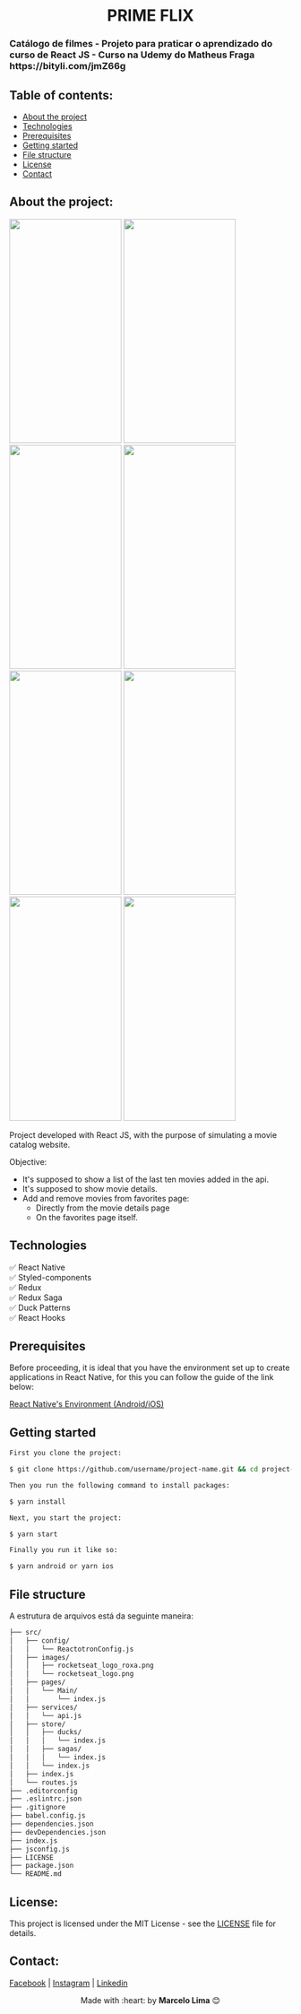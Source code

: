 <h1 align="center">
  PRIME FLIX
</h1>
<h3>
 Catálogo de filmes - Projeto para praticar o aprendizado do curso de React JS - Curso na Udemy do Matheus Fraga https://bityli.com/jmZ66g
</h3>

## Table of contents:

- [About the project](#about-the-project)
- [Technologies](#technologies)
- [Prerequisites](#prerequisites)
- [Getting started](#getting-started)
- [File structure](#file-structure)
- [License](#license)
- [Contact](#contact)

## About the project:

<div>
  <img src="home.gif" width="200" height="400"/>
  <img src="home.gif" width="200" height="400"/>
  <img src="home.gif" width="200" height="400"/>
  <img src="home.gif" width="200" height="400"/>
  <img src="home.gif" width="200" height="400"/>
  <img src="home.gif" width="200" height="400"/>
  <img src="home.gif" width="200" height="400"/>
  <img src="home.gif" width="200" height="400"/>
</div>

Project developed with React JS, with the purpose of simulating a movie catalog website.

Objective:

- It's supposed to show a list of the last ten movies added in the api.
- It's supposed to show movie details.
- Add and remove movies from favorites page:
  - Directly from the movie details page
  - On the favorites page itself.

## Technologies

:white_check_mark: React Native\
:white_check_mark: Styled-components\
:white_check_mark: Redux\
:white_check_mark: Redux Saga\
:white_check_mark: Duck Patterns\
:white_check_mark: React Hooks

## Prerequisites

Before proceeding, it is ideal that you have the environment set up to create applications in React Native, for this you can follow the guide of the link below:

[React Native's Environment (Android/iOS)](https://reactnative.dev/docs/environment-setup)

## Getting started

```bash
First you clone the project:

$ git clone https://github.com/username/project-name.git && cd project-name

Then you run the following command to install packages:

$ yarn install

Next, you start the project:

$ yarn start

Finally you run it like so:

$ yarn android or yarn ios
```

## File structure

A estrutura de arquivos está da seguinte maneira:

```bash
├── src/
│   ├── config/
│   │   └── ReactotronConfig.js
│   ├── images/
│   │   ├── rocketseat_logo_roxa.png
│   │   └── rocketseat_logo.png
│   ├── pages/
│   │   └── Main/
│   │       └── index.js
│   ├── services/
│   │   └── api.js
│   ├── store/
│   │   ├── ducks/
│   │   │   └── index.js
│   │   ├── sagas/
│   │   │   └── index.js
│   │   └── index.js
│   ├── index.js
│   └── routes.js
├── .editorconfig
├── .eslintrc.json
├── .gitignore
├── babel.config.js
├── dependencies.json
├── devDependencies.json
├── index.js
├── jsconfig.js
├── LICENSE
├── package.json
└── README.md
```

## License:

This project is licensed under the MIT License - see the [LICENSE](LICENSE) file for details.


## Contact:

[Facebook](https://www.facebook.com/profile.php?id=100004301021977 'My facebook')  |  [Instagram](https://www.instagram.com/mrlsk8/ 'My instagram')  |  [Linkedin](https://www.linkedin.com/in/mrlsk8/ 'My linkedin')

<div align="center">
  Made with :heart: by <strong>Marcelo Lima</strong> 😊
</div>

